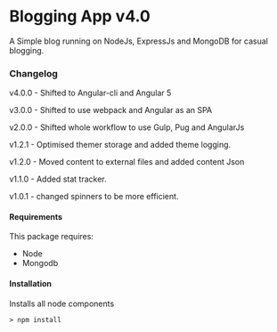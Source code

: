 # Blogging App v4.0

A Simple blog running on NodeJs, ExpressJs and MongoDB for casual blogging.

### Changelog
v4.0.0 - Shifted to Angular-cli and Angular 5

v3.0.0 - Shifted to use webpack and Angular as an SPA

v2.0.0 - Shifted whole workflow to use Gulp, Pug and AngularJs

v1.2.1 - Optimised themer storage and added theme logging.

v1.2.0 - Moved content to external files and added content Json

v1.1.0 - Added stat tracker.

v1.0.1 - changed spinners to be more efficient.

#### Requirements
This package requires:
* Node
* Mongodb

#### Installation
Installs all node components
```shell
> npm install
```


